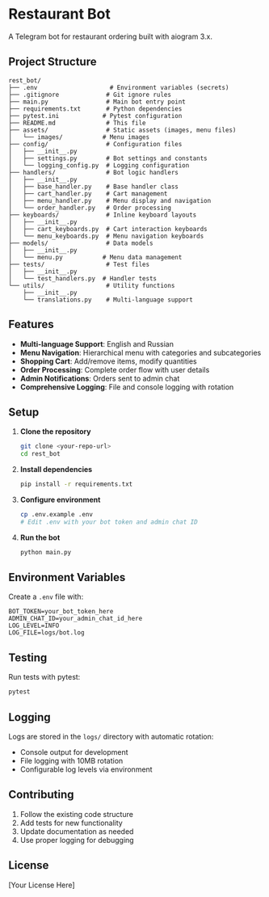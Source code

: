 # Restaurant Bot

A Telegram bot for restaurant ordering built with aiogram 3.x.

## Project Structure

```
rest_bot/
├── .env                    # Environment variables (secrets)
├── .gitignore             # Git ignore rules
├── main.py                # Main bot entry point
├── requirements.txt       # Python dependencies
├── pytest.ini            # Pytest configuration
├── README.md              # This file
├── assets/                # Static assets (images, menu files)
│   └── images/           # Menu images
├── config/                # Configuration files
│   ├── __init__.py
│   ├── settings.py        # Bot settings and constants
│   └── logging_config.py  # Logging configuration
├── handlers/              # Bot logic handlers
│   ├── __init__.py
│   ├── base_handler.py    # Base handler class
│   ├── cart_handler.py    # Cart management
│   ├── menu_handler.py    # Menu display and navigation
│   └── order_handler.py   # Order processing
├── keyboards/             # Inline keyboard layouts
│   ├── __init__.py
│   ├── cart_keyboards.py  # Cart interaction keyboards
│   └── menu_keyboards.py  # Menu navigation keyboards
├── models/                # Data models
│   ├── __init__.py
│   └── menu.py           # Menu data management
├── tests/                 # Test files
│   ├── __init__.py
│   └── test_handlers.py  # Handler tests
└── utils/                 # Utility functions
    ├── __init__.py
    └── translations.py    # Multi-language support
```

## Features

- **Multi-language Support**: English and Russian
- **Menu Navigation**: Hierarchical menu with categories and subcategories
- **Shopping Cart**: Add/remove items, modify quantities
- **Order Processing**: Complete order flow with user details
- **Admin Notifications**: Orders sent to admin chat
- **Comprehensive Logging**: File and console logging with rotation

## Setup

1. **Clone the repository**
   ```bash
   git clone <your-repo-url>
   cd rest_bot
   ```

2. **Install dependencies**
   ```bash
   pip install -r requirements.txt
   ```

3. **Configure environment**
   ```bash
   cp .env.example .env
   # Edit .env with your bot token and admin chat ID
   ```

4. **Run the bot**
   ```bash
   python main.py
   ```

## Environment Variables

Create a `.env` file with:
```env
BOT_TOKEN=your_bot_token_here
ADMIN_CHAT_ID=your_admin_chat_id_here
LOG_LEVEL=INFO
LOG_FILE=logs/bot.log
```

## Testing

Run tests with pytest:
```bash
pytest
```

## Logging

Logs are stored in the `logs/` directory with automatic rotation:
- Console output for development
- File logging with 10MB rotation
- Configurable log levels via environment

## Contributing

1. Follow the existing code structure
2. Add tests for new functionality
3. Update documentation as needed
4. Use proper logging for debugging

## License

[Your License Here]

